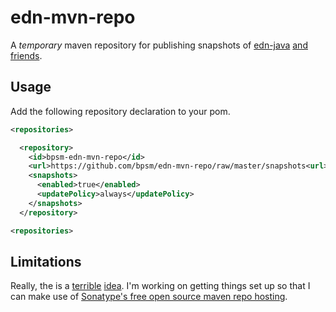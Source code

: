 # edn-mvn-repo

A *temporary* maven repository for publishing snapshots of [edn-java](http://github.com/bpsm/edn-java) [and](http://github.com/bpsm/edn-java-guava) [friends](http://github.com/bpsm/edn-java-joda).

## Usage

Add the following repository declaration to your pom.

```xml
<repositories>

  <repository>
    <id>bpsm-edn-mvn-repo</id>
    <url>https://github.com/bpsm/edn-mvn-repo/raw/master/snapshots<url>
    <snapshots>
      <enabled>true</enabled>
      <updatePolicy>always</updatePolicy>
    </snapshots>
  </repository>

<repositories>
```

## Limitations

Really, the is a [terrible](http://blog.rueedlinger.ch/2012/09/use-github-as-maven-remote-repository/) [idea](http://cemerick.com/2010/08/24/hosting-maven-repos-on-github/). I'm working on getting things set up so that I can make use of [Sonatype's free open source maven repo hosting](https://docs.sonatype.org/display/Repository/Sonatype+OSS+Maven+Repository+Usage+Guide). 

